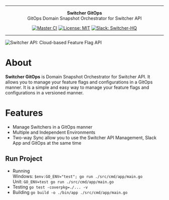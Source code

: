 ***

<div align="center">
<b>Switcher GitOps</b><br>
GitOps Domain Snapshot Orchestrator for Switcher API
</div>

<div align="center">

[![Master CI](https://github.com/switcherapi/switcher-gitops/actions/workflows/master.yml/badge.svg?branch=master)](https://github.com/switcherapi/switcher-gitops/actions/workflows/master.yml)
[![License: MIT](https://img.shields.io/badge/License-MIT-yellow.svg)](https://opensource.org/licenses/MIT)
[![Slack: Switcher-HQ](https://img.shields.io/badge/slack-@switcher/hq-blue.svg?logo=slack)](https://switcher-hq.slack.com/)

</div>

***

![Switcher API: Cloud-based Feature Flag API](https://github.com/switcherapi/switcherapi-assets/blob/master/logo/switcherapi_grey.png)

# About  
**Switcher GitOps** is Domain Snapshot Orchestrator for Switcher API. It allows you to manage your feature flags and configurations in a GitOps manner. It is a simple and easy way to manage your feature flags and configurations in a versioned manner.

# Features
- Manage Switchers in a GitOps manner
- Multiple and Independent Environments
- Two-way Sync allow you to use the Switcher API Management, Slack App and GitOps at the same time

## Run Project

- Running<br>
    Windows: `$env:GO_ENV="test"; go run ./src/cmd/app/main.go`<br>
    Unit: `GO_ENV=test go run ./src/cmd/app/main.go`
- Testing `go test -coverpkg=./... -v`
- Building `go build -o ./bin/app ./src/cmd/app/main.go`